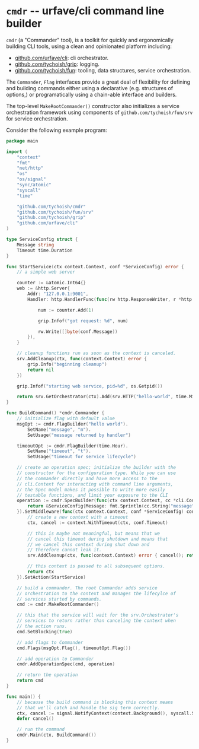 # `cmdr` -- urfave/cli command line builder

`cmdr` (a "Commander" tool), is a toolkit for quickly and ergonomically
building CLI tools, using a clean and opinionated platform including:

- [github.com/urfave/cli](https://github.com/urfave/cli): cli orchestrator.
- [github.com/tychoish/grip](https://github.com/tychoish/grip): logging.
- [github.com/tychoish/fun](https://github.com/tychoish/fun): tooling, data
  structures, service orchestration.

The `Commander`, `Flag` interfaces provide a great deal of flexibility for
defining and building commands either using a declarative (e.g. structures of
options,) or programatically using a chain-able interface and builders. 

The top-level `MakeRootCommander()` constructor also initializes a service
orchestration framework using components of `github.com/tychoish/fun/srv` for
service orchestration.

Consider the following example program: 

```go
package main

import (
	"context"
	"fmt"
	"net/http"
	"os"
	"os/signal"
	"sync/atomic"
	"syscall"
	"time"

	"github.com/tychoish/cmdr"
	"github.com/tychoish/fun/srv"
	"github.com/tychoish/grip"
	"github.com/urfave/cli"
)

type ServiceConfig struct {
	Message string
	Timeout time.Duration
}

func StartService(ctx context.Context, conf *ServiceConfig) error {
	// a simple web server

	counter := &atomic.Int64{}
	web := &http.Server{
		Addr: "127.0.0.1:9001",
		Handler: http.HandlerFunc(func(rw http.ResponseWriter, r *http.Request) {

			num := counter.Add(1)

			grip.Infof("got request: %d", num)

			rw.Write([]byte(conf.Message))
		}),
	}

	// cleanup functions run as soon as the context is canceled.
	srv.AddCleanup(ctx, func(context.Context) error {
		grip.Info("beginning cleanup")
		return nil
	})

	grip.Infof("starting web service, pid=%d", os.Getpid())

	return srv.GetOrchestrator(ctx).Add(srv.HTTP("hello-world", time.Minute, web))
}

func BuildCommand() *cmdr.Commander {
	// initialize flag with default value
	msgOpt := cmdr.FlagBuilder("hello world").
		SetName("message", "m").
		SetUsage("message returned by handler")

	timeoutOpt := cmdr.FlagBuilder(time.Hour).
		SetName("timeout", "t").
		SetUsage("timeout for service lifecycle")

	// create an operation spec; initialize the builder with the
	// constructor for the configuration type. While you can use
	// the commander directly and have more access to the
	// cli.Context for interacting with command line arguments,
	// the Spec model makes it possible to write more easily
	// testable functions, and limit your exposure to the CLI
	operation := cmdr.SpecBuilder(func(ctx context.Context, cc *cli.Context) (*ServiceConfig, error) {
		return &ServiceConfig{Message: fmt.Sprintln(cc.String("message"))}, nil
	}).SetMiddleware(func(ctx context.Context, conf *ServiceConfig) context.Context {
		// create a new context with a timeout
		ctx, cancel := context.WithTimeout(ctx, conf.Timeout)

		// this is maybe not meaningful, but means that we
		// cancel this timeout during shutdown and means that
		// we cancel this context during shut down and
		// therefore cannot leak it.
		srv.AddCleanup(ctx, func(context.Context) error { cancel(); return nil })

		// this context is passed to all subsequent options.
		return ctx
	}).SetAction(StartService)

	// build a commander. The root Commander adds service
	// orchestration to the context and manages the lifecylce of
	// services started by commands.
	cmd := cmdr.MakeRootCommander()

	// this that the service will wait for the srv.Orchestrator's
	// services to return rather than canceling the context when
	// the action runs.
	cmd.SetBlocking(true)

	// add flags to Commander
	cmd.Flags(msgOpt.Flag(), timeoutOpt.Flag())

	// add operation to Commander
	cmdr.AddOperationSpec(cmd, operation)

	// return the operation
	return cmd
}

func main() {
	// because the build command is blocking this context means
	// that we'll catch and handle the sig term correctly.
	ctx, cancel := signal.NotifyContext(context.Background(), syscall.SIGTERM, syscall.SIGINT)
	defer cancel()

	// run the command
	cmdr.Main(ctx, BuildCommand())
}
```
